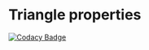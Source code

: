 # Triangle properties
[![Codacy Badge](https://app.codacy.com/project/badge/Grade/1b5e5f004ebb4aaaa6a134b15a9c3a33)](https://www.codacy.com/gh/stepin105085/Triangle/dashboard?utm_source=github.com&amp;utm_medium=referral&amp;utm_content=stepin105085/Triangle&amp;utm_campaign=Badge_Grade)


